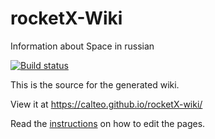 # rocketX-Wiki
Information about Space in russian

[![Build status](https://ci.appveyor.com/api/projects/status/e7g400yoljlkc6a0/branch/main?svg=true)](https://ci.appveyor.com/project/Calteo/rocketX-wiki/branch/main)

This is the source for the generated wiki.

View it at https://calteo.github.io/rocketX-wiki/

Read the [instructions](instructions.md) on how to edit the pages.
